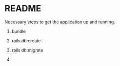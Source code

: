# README

Necessary steps to get the application up and running.

1. bundle

2. rails db:create

3. rails db:migrate

4. 
